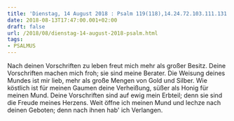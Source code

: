 ```yaml
---
title: 'Dienstag, 14 August 2018 : Psalm 119(118),14.24.72.103.111.131.'
date: 2018-08-13T17:47:00.001+02:00
draft: false
url: /2018/08/dienstag-14-august-2018-psalm.html
tags: 
- PSALMUS
---
```


Nach deinen Vorschriften zu leben freut mich mehr als großer Besitz. Deine Vorschriften machen mich froh; sie sind meine Berater. Die Weisung deines Mundes ist mir lieb, mehr als große Mengen von Gold und Silber. Wie köstlich ist für meinen Gaumen deine Verheißung, süßer als Honig für meinen Mund. Deine Vorschriften sind auf ewig mein Erbteil; denn sie sind die Freude meines Herzens. Weit öffne ich meinen Mund und lechze nach deinen Geboten; denn nach ihnen hab' ich Verlangen.